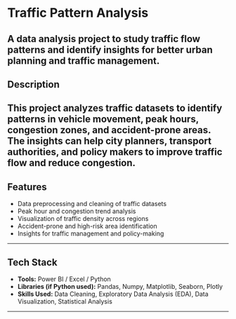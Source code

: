 # Traffic Pattern Analysis   

A data analysis project to study traffic flow patterns and identify insights for better urban planning and traffic management.
---

## Description  
This project analyzes traffic datasets to identify patterns in vehicle movement, peak hours, congestion zones, and accident-prone areas.  
The insights can help city planners, transport authorities, and policy makers to improve traffic flow and reduce congestion.  
---

##  Features  
- Data preprocessing and cleaning of traffic datasets  
- Peak hour and congestion trend analysis  
- Visualization of traffic density across regions  
- Accident-prone and high-risk area identification  
- Insights for traffic management and policy-making  

---

## Tech Stack  
- **Tools:** Power BI / Excel / Python  
- **Libraries (if Python used):** Pandas, Numpy, Matplotlib, Seaborn, Plotly  
- **Skills Used:** Data Cleaning, Exploratory Data Analysis (EDA), Data Visualization, Statistical Analysis  
---
